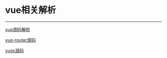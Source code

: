 # vue相关解析
------
[vue源码解析](/dist/vue/code)

[vue-router源码](/dist/vue/router)

[vuex源码](/dist/vue/vuex)